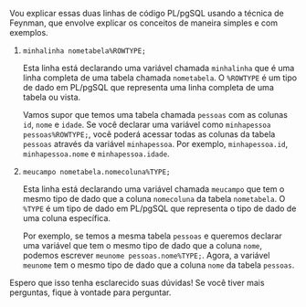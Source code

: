 Vou explicar essas duas linhas de código PL/pgSQL usando a técnica de Feynman, que envolve explicar os conceitos de maneira simples e com exemplos.

1. `minhalinha nometabela%ROWTYPE;`

   Esta linha está declarando uma variável chamada `minhalinha` que é uma linha completa de uma tabela chamada `nometabela`. O `%ROWTYPE` é um tipo de dado em PL/pgSQL que representa uma linha completa de uma tabela ou vista.

   Vamos supor que temos uma tabela chamada `pessoas` com as colunas `id`, `nome` e `idade`. Se você declarar uma variável como `minhapessoa pessoas%ROWTYPE;`, você poderá acessar todas as colunas da tabela `pessoas` através da variável `minhapessoa`. Por exemplo, `minhapessoa.id`, `minhapessoa.nome` e `minhapessoa.idade`.

2. `meucampo nometabela.nomecoluna%TYPE;`

   Esta linha está declarando uma variável chamada `meucampo` que tem o mesmo tipo de dado que a coluna `nomecoluna` da tabela `nometabela`. O `%TYPE` é um tipo de dado em PL/pgSQL que representa o tipo de dado de uma coluna específica.

   Por exemplo, se temos a mesma tabela `pessoas` e queremos declarar uma variável que tem o mesmo tipo de dado que a coluna `nome`, podemos escrever `meunome pessoas.nome%TYPE;`. Agora, a variável `meunome` tem o mesmo tipo de dado que a coluna `nome` da tabela `pessoas`.

Espero que isso tenha esclarecido suas dúvidas! Se você tiver mais perguntas, fique à vontade para perguntar.